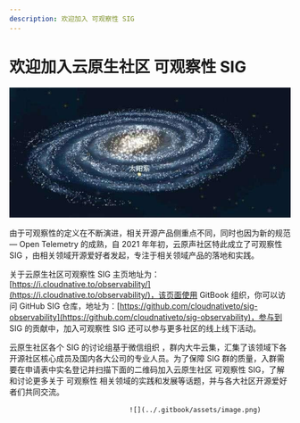 ```yaml
---
description: 欢迎加入 可观察性 SIG
---
```


# 欢迎加入云原生社区 可观察性 SIG

  

![](../.gitbook/assets/06.jpg)

由于可观察性的定义在不断演进，相关开源产品侧重点不同，同时也因为新的规范 — Open Telemetry 的成熟，自 2021 年年初，云原声社区特此成立了可观察性 SIG ，由相关领域开源爱好者发起，专注于相关领域产品的落地和实践。

关于云原生社区可观察性 SIG 主页地址为： [https://i.cloudnative.to/observability/](https://i.cloudnative.to/observability/)，该页面使用 GitBook 组织，你可以访问 GitHub SIG 仓库，地址为：[https://github.com/cloudnativeto/sig-observability](https://github.com/cloudnativeto/sig-observability)，参与到 SIG 的贡献中，加入可观察性 SIG 还可以参与更多社区的线上线下活动。

云原生社区各个 SIG 的讨论组基于微信组织 ，群内大牛云集，汇集了该领域下各开源社区核心成员及国内各大公司的专业人员。为了保障 SIG 群的质量，入群需要在申请表中实名登记并扫描下面的二维码加入云原生社区 可观察性 SIG，了解和讨论更多关于 可观察性 相关领域的实践和发展等话题，并与各大社区开源爱好者们共同交流。



                                  ![](../.gitbook/assets/image.png) 



